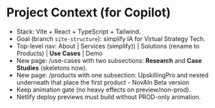 # Project Context (for Copilot)

- Stack: Vite + React + TypeScript + Tailwind.
- Goal (branch `site-structure`): simplify IA for Virtual Strategy Tech.
- Top-level nav: About | Services (simplify)) | Solutions (rename to Products) | **Use Cases** | Demo
- New page: /use-cases with two subsections: **Research** and **Case Studies** (skeletons now).
- New page: /products with one subsection: UpskillingPro and nested underneath that place the first product - NovAIn Beta version
- Keep animation gate (no heavy effects on preview/non-prod).
- Netlify deploy previews must build without PROD-only animation.
